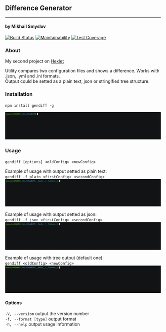 ## Difference Generator
______________________
#### by Mikhail Smyslov

[![Build Status](https://travis-ci.com/mikhailsmyslov/backend-project-lvl2.svg?branch=master)](https://travis-ci.com/mikhailsmyslov/backend-project-lvl2)
[![Maintainability](https://api.codeclimate.com/v1/badges/4a4251574ea3f5906735/maintainability)](https://codeclimate.com/github/mikhailsmyslov/backend-project-lvl2/maintainability)
[![Test Coverage](https://api.codeclimate.com/v1/badges/4a4251574ea3f5906735/test_coverage)](https://codeclimate.com/github/mikhailsmyslov/backend-project-lvl2/test_coverage)

### About
My second project on [Hexlet](https://ru.hexlet.io)  

Utility compares two configuration files and shows a difference. Works with .json, .yml and .ini formats.  
Output could be setted as a plain text, json or stringified tree structure.

### Installation
`npm install gendiff -g`  

![Installation demo](https://github.com/mikhailsmyslov/Pictures/blob/master/gendiff/demo_installation.gif?raw=true)

### Usage
`gendiff [options] <oldConfig> <newConfig>`  

Example of usage with output setted as plain text:  
`gendiff -f plain <firstConfig> <secondConfig>`   
![Plain demo](https://github.com/mikhailsmyslov/Pictures/blob/master/gendiff/demo_plain.gif?raw=true)
  
Example of usage with output setted as json:  
`gendiff -f json <firstConfig> <secondConfig>`   
![JSON demo](https://github.com/mikhailsmyslov/Pictures/blob/master/gendiff/demo_json.gif?raw=true)
  
Example of usage with tree output (default one):  
`gendiff <oldConfig> <newConfig>`   
![Tree output](https://github.com/mikhailsmyslov/Pictures/blob/master/gendiff/demo_default.gif?raw=true)
  
#### Options
  `-V, --version`        output the version number  
  `-f, --format [type]`  output format  
  `-h, --help`           output usage information  


